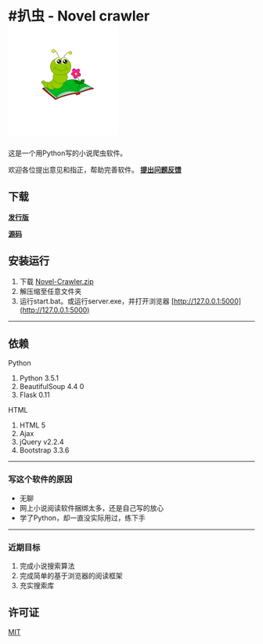 #扒虫 - Novel crawler
![扒虫](/icon.png)
===

这是一个用Python写的小说爬虫软件。

欢迎各位提出意见和指正，帮助完善软件。 [__提出问题反馈__](https://github.com/ling7334/Novel-crawler/issues/new)

## 下载
[__发行版__](https://github.com/ling7334/Novel-crawler/releases)

[__源码__](https://codeload.github.com/ling7334/Novel-crawler/zip/master)

## 安装运行
1. 下载 [Novel-Crawler.zip](https://github.com/ling7334/Novel-crawler/releases/download/V0.1-alpha-1/Novel-Crawler.zip)
2. 解压缩至任意文件夹
3. 运行start.bat。或运行server.exe，并打开浏览器 [http://127.0.0.1:5000](http://127.0.0.1:5000)

---
## 依赖

Python

1. Python 3.5.1
2. BeautifulSoup 4.4 0
3. Flask 0.11

HTML

1. HTML 5
2. Ajax
3. jQuery v2.2.4
4. Bootstrap 3.3.6

---
### 写这个软件的原因
*   无聊
*   网上小说阅读软件捆绑太多，还是自己写的放心
*   学了Python，却一直没实际用过，练下手

---
### 近期目标
1.  完成小说搜索算法
2.  完成简单的基于浏览器的阅读框架
3.  充实搜索库

## 许可证
[MIT](LICENSE)
